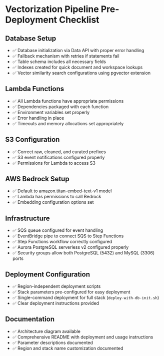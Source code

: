 # Vectorization Pipeline Pre-Deployment Checklist

## Database Setup
- ✅ Database initialization via Data API with proper error handling
- ✅ Fallback mechanism with retries if statements fail
- ✅ Table schema includes all necessary fields
- ✅ Indexes created for quick document and workspace lookups
- ✅ Vector similarity search configurations using pgvector extension

## Lambda Functions
- ✅ All Lambda functions have appropriate permissions
- ✅ Dependencies packaged with each function
- ✅ Environment variables set properly
- ✅ Error handling in place
- ✅ Timeouts and memory allocations set appropriately

## S3 Configuration
- ✅ Correct raw, cleaned, and curated prefixes
- ✅ S3 event notifications configured properly
- ✅ Permissions for Lambda to access S3

## AWS Bedrock Setup
- ✅ Default to amazon.titan-embed-text-v1 model
- ✅ Lambda has permissions to call Bedrock
- ✅ Embedding configuration options set

## Infrastructure
- ✅ SQS queue configured for event handling
- ✅ EventBridge pipe to connect SQS to Step Functions
- ✅ Step Functions workflow correctly configured
- ✅ Aurora PostgreSQL serverless v2 configured properly
- ✅ Security groups allow both PostgreSQL (5432) and MySQL (3306) ports

## Deployment Configuration
- ✅ Region-independent deployment scripts
- ✅ Stack parameters pre-configured for easy deployment
- ✅ Single-command deployment for full stack (`deploy-with-db-init.sh`)
- ✅ Clear deployment instructions provided

## Documentation
- ✅ Architecture diagram available
- ✅ Comprehensive README with deployment and usage instructions
- ✅ Parameter descriptions documented
- ✅ Region and stack name customization documented
